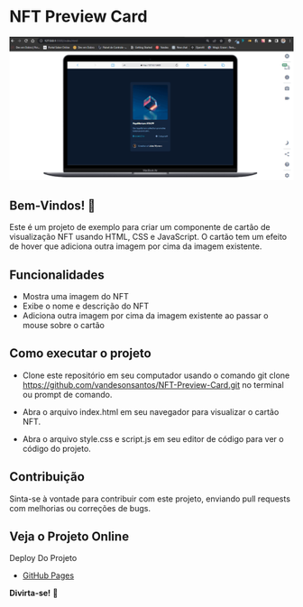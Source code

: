 # NFT Preview Card

![Design preview for the NFT preview card component coding challenge](./src/imagens/tela-readme.gif)


## Bem-Vindos! 👋

Este é um projeto de exemplo para criar um componente de cartão de visualização NFT usando HTML, CSS e JavaScript. O cartão tem um efeito de hover que adiciona outra imagem por cima da imagem existente.


## Funcionalidades

- Mostra uma imagem do NFT
- Exibe o nome e descrição do NFT
- Adiciona outra imagem por cima da imagem existente ao passar o mouse sobre o cartão


## Como executar o projeto

- Clone este repositório em seu computador usando o comando git clone https://github.com/vandesonsantos/NFT-Preview-Card.git no terminal ou prompt de comando.

- Abra o arquivo index.html em seu navegador para visualizar o cartão NFT.
- Abra o arquivo style.css e script.js em seu editor de código para ver o código do projeto.


## Contribuição

Sinta-se à vontade para contribuir com este projeto, enviando pull requests com melhorias ou correções de bugs.


## Veja o Projeto Online
Deploy Do Projeto
- [GitHub Pages](https://vandesonsantos.github.io/NFT-Preview-Card/)  



**Divirta-se!** 🚀
